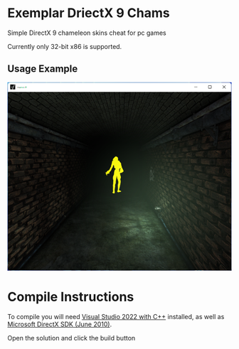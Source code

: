 # Exemplar DriectX 9 Chams
Simple DirectX 9 chameleon skins cheat for pc games

Currently only 32-bit x86 is supported.

## Usage Example

![Example DirectX 9 Game](./example/example.png)

# Compile Instructions

To compile you will need [Visual Studio 2022 with C++](https://visualstudio.microsoft.com/vs/features/cplusplus/) installed, as well as [Microsoft DirectX SDK (June 2010)](https://www.microsoft.com/en-us/download/details.aspx?id=6812).

Open the solution and click the build button
